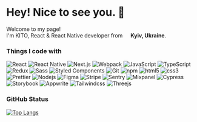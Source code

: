 # Hey! Nice to see you. :wave:

Welcome to my page! <br />
I'm KITO, React & React Native developer from <img src="https://cdn-icons-png.flaticon.com/512/197/197572.png" width="13"/> **Kyiv, Ukraine**.

### Things I code with
<p>
  <img alt="React" src="https://img.shields.io/badge/-React-45b8d8?style=flat-square&logo=react&logoColor=white" />
  <img alt="React Native" src="https://img.shields.io/badge/-React Native-45b8d8?style=flat-square&logo=react&logoColor=white" />
  <img alt="Next.js" src="https://img.shields.io/badge/-Next.js-000000?style=flat-square&logo=Next.js&logoColor=white" />
  <img alt="Webpack" src="https://img.shields.io/badge/-Webpack-8DD6F9?style=flat-square&logo=webpack&logoColor=white" />
  <img alt="JavaScript" src="https://img.shields.io/badge/-JavaScript-FFD700?style=flat-square&logo=javascript&logoColor=white" />
  <img alt="TypeScript" src="https://img.shields.io/badge/-TypeScript-007ACC?style=flat-square&logo=typescript&logoColor=white" />
  <img alt="Redux" src="https://img.shields.io/badge/-Redux-764ABC?style=flat-square&logo=redux&logoColor=white" />
  <img alt="Sass" src="https://img.shields.io/badge/-Sass-CC6699?style=flat-square&logo=sass&logoColor=white" />
  <img alt="Styled Components" src="https://img.shields.io/badge/-Styled_Components-db7092?style=flat-square&logo=styled-components&logoColor=white" />
  <img alt="Git" src="https://img.shields.io/badge/-Git-F05032?style=flat-square&logo=git&logoColor=white" />
  <img alt="npm" src="https://img.shields.io/badge/-NPM-CB3837?style=flat-square&logo=npm&logoColor=white" />
  <img alt="html5" src="https://img.shields.io/badge/-HTML5-E34F26?style=flat-square&logo=html5&logoColor=white" />
  <img alt="css3" src="https://img.shields.io/badge/-CSS3-0080FF?style=flat-square&logo=css3&logoColor=white" />
  <img alt="Prettier" src="https://img.shields.io/badge/-Prettier-F7B93E?style=flat-square&logo=prettier&logoColor=white" />
  <img alt="Nodejs" src="https://img.shields.io/badge/-Nodejs-43853d?style=flat-square&logo=Node.js&logoColor=white" />
  <img alt="Figma" src="https://img.shields.io/badge/-Figma-000000?style=flat-square&logo=Figma&logoColor=white" />
  <img alt="Stripe" src="https://img.shields.io/badge/-Stripe-8000FF?style=flat-square&logo=Stripe&logoColor=white" />
  <img alt="Sentry" src="https://img.shields.io/badge/-Sentry-FFFFFF?style=flat-square&logo=Sentry&logoColor=red" />
  <img alt="Mixpanel" src="https://img.shields.io/badge/-Mixpanel-FFFFFF?style=flat-square&logo=Mixpanel&logoColor=8000FF" />
  <img alt="Cypress" src="https://img.shields.io/badge/-Cypress-FFFFFF?style=flat-square&logo=Cypress&logoColor=blue" />
  <img alt="Storybook" src="https://img.shields.io/badge/-Storybook-FF69B4?style=flat-square&logo=Storybook&logoColor=white" />
  <img alt="Appwrite" src="https://img.shields.io/badge/-Appwrite-E80074?style=flat-square&logo=Appwrite&logoColor=white" />
  <img alt="Tailwindcss" src="https://img.shields.io/badge/-Tailwind-69B4FF?style=flat-square&logo=tailwindcss&logoColor=white" />
  <img alt="Threejs" src="https://img.shields.io/badge/-Three.js-000000?style=flat-square&logo=three.js&logoColor=white" />
</p>

### GitHub Status
[![Top Langs](https://github-readme-stats.vercel.app/api/top-langs/?username=kitonk&hide=astro,html,css,julia,scss,mdx,cmake,starlark,c,makefile,shell,emacs%20lisp,ruby,roff,prolog,vim%2B%2B,hcl,batchfile,gsl,meson,coffeescript,dart,glsl,jupyter%20notebook&layout=compact&langs_count=8)](https://github.com/anuraghazra/github-readme-stats)
